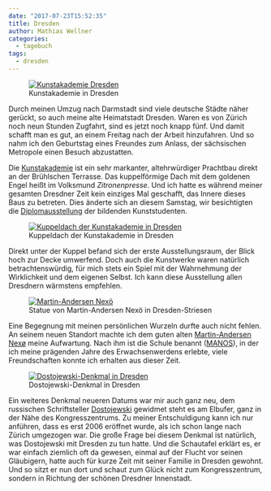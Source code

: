 ```yaml
---
date: "2017-07-23T15:52:35"
title: Dresden
author: Mathias Wellner
categories:
  - tagebuch
tags:
  - dresden
---
```

<figure>
  <a href="https://www.flickr.com/photos/mwellner/35275588454/in/dateposted-public/" title="Kunstakademie Dresden">
    <img 
      srcset="https://farm5.staticflickr.com/4307/35275588454_85688a69ce_n.jpg 320w, https://farm5.staticflickr.com/4307/35275588454_85688a69ce_c.jpg 800w"
      src="https://farm5.staticflickr.com/4307/35275588454_85688a69ce_b.jpg" 
      alt="Kunstakademie Dresden">
  </a>
  <figcaption>Kunstakademie in Dresden</figcaption>
</figure>

Durch meinen Umzug nach Darmstadt sind viele deutsche Städte näher gerückt, so auch meine alte Heimatstadt Dresden. Waren es von Zürich noch neun Stunden Zugfahrt, sind es jetzt noch knapp fünf. Und damit schafft man es gut, an einem Freitag nach der Arbeit hinzufahren. Und so nahm ich den Geburtstag eines Freundes zum Anlass, der sächsischen Metropole einen Besuch abzustatten.

<!--more-->

Die [Kunstakademie](https://de.wikipedia.org/wiki/Kunstakademie_(Dresden)) ist ein sehr markanter, altehrwürdiger Prachtbau direkt an der Brühlschen Terrasse. Das kuppelförmige Dach mit dem goldenen Engel heißt im Volksmund _Zitronenpresse_. Und ich hatte es während meiner gesamten Dresdner Zeit kein einziges Mal geschafft, das Innere dieses Baus zu betreten. Dies änderte sich an diesem Samstag, wir besichtigten die [Diplomausstellung](http://www.hfbk-dresden.de/aktuell/details/calendar/2017/07/22/event/tx_cal_phpicalendar/diplomausstellung_2017-1) der bildenden Kunststudenten. 

<figure>
  <a href="https://www.flickr.com/photos/mwellner/35307790393/in/dateposted-public/" title="IMG_20170722_142339">
    <img 
      srcset="https://farm5.staticflickr.com/4296/35307790393_056c4b8a59_c.jpg 800w, https://farm5.staticflickr.com/4296/35307790393_056c4b8a59_n.jpg 320w"
      src="https://farm5.staticflickr.com/4296/35307790393_056c4b8a59_b.jpg" 
      alt="Kuppeldach der Kunstakademie in Dresden">
  </a>
  <figcaption>Kuppeldach der Kunstakademie in Dresden</figcaption>
</figure>

Direkt unter der Kuppel befand sich der erste Ausstellungsraum, der Blick hoch zur Decke umwerfend. Doch auch die Kunstwerke waren natürlich betrachtenswürdig, für mich stets ein Spiel mit der Wahrnehmung der Wirklichkeit und dem eigenen Selbst. Ich kann diese Ausstellung allen Dresdnern wärmstens empfehlen. 

<figure>
  <a href="https://www.flickr.com/photos/mwellner/35946942892/in/dateposted-public/" title="Statue von Martin-Andersen Nexö">
    <img 
      srcset="https://farm5.staticflickr.com/4299/35946942892_0b133601a2_c.jpg 800w, https://farm5.staticflickr.com/4299/35946942892_0b133601a2_n.jpg 320w"
      src="https://farm5.staticflickr.com/4299/35946942892_0b133601a2_b.jpg" 
      alt="Martin-Andersen Nexö">
  </a>
  <figcaption>Statue von Martin-Andersen Nexö in Dresden-Striesen</figcaption>
</figure>

Eine Begegnung mit meinen persönlichen Wurzeln durfte auch nicht fehlen. An seinem neuen Standort machte ich dem guten alten [Martin-Andersen Nexø](https://de.wikipedia.org/wiki/Martin_Andersen_Nex%C3%B8) meine Aufwartung. Nach ihm ist die Schule benannt ([MANOS](https://de.wikipedia.org/wiki/Martin-Andersen-Nex%C3%B6-Gymnasium)), in der ich meine prägenden Jahre des Erwachsenwerdens erlebte, viele Freundschaften konnte ich erhalten aus dieser Zeit. 

<figure>
  <a href="https://www.flickr.com/photos/mwellner/36115788245/in/dateposted-public/" title="Dostojewski-Denkmal in Dresden">
    <img 
      srcset="https://farm5.staticflickr.com/4314/36115788245_05a8e3098a.jpg 375w, https://farm5.staticflickr.com/4314/36115788245_05a8e3098a_b.jpg 768w"
      src="https://farm5.staticflickr.com/4314/36115788245_05a8e3098a_b.jpg" 
      alt="Dostojewski-Denkmal in Dresden">
  </a>
  <figcaption>Dostojewski-Denkmal in Dresden</figcaption>
</figure>

Ein weiteres Denkmal neueren Datums war mir auch ganz neu, dem russischen Schriftsteller [Dostojewski](https://de.wikipedia.org/wiki/Fjodor_Michailowitsch_Dostojewski) gewidmet steht es am Elbufer, ganz in der Nähe des Kongresszentrums. Zu meiner Entschuldigung kann ich nur anführen, dass es erst 2006 eröffnet wurde, als ich schon lange nach Zürich umgezogen war. Die große Frage bei diesem Denkmal ist natürlich, was Dostojewski mit Dresden zu tun hatte. Und die Schautafel erklärt es, er war einfach ziemlich oft da gewesen, einmal auf der Flucht vor seinen Gläubigern, hatte auch für kurze Zeit mit seiner Familie in Dresden gewohnt. Und so sitzt er nun dort und schaut zum Glück nicht zum Kongresszentrum, sondern in Richtung der schönen Dresdner Innenstadt. 
